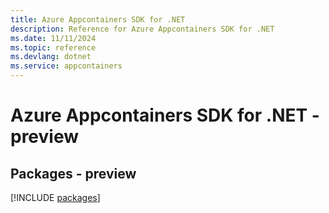 ```yaml
---
title: Azure Appcontainers SDK for .NET
description: Reference for Azure Appcontainers SDK for .NET
ms.date: 11/11/2024
ms.topic: reference
ms.devlang: dotnet
ms.service: appcontainers
---
```

# Azure Appcontainers SDK for .NET - preview
## Packages - preview
[!INCLUDE [packages](appcontainers-index.md)]